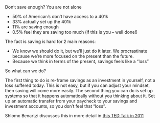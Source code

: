 Don’t save enough? You are not alone

- 50% of American’s don’t have access to a 401k
- 33% actually set up the 401k
- 11% are saving enough
- 0.5% feel they are saving too much (if this is you – well done!)

The fact is saving is hard for 2 main reasons:

- We know we should do it, but we’ll just do it later. We procrastinate because we’re more focused on the present than the future.
- Because we think in terms of the present, savings feels like a “loss”

So what can we do?

The first thing to do is re-frame savings as an investment in yourself, not a loss suffered today. This is not easy, but if you can adjust your mindset, then saving will come more easily. The second thing you can do is set up systems so that it happens automatically without you thinking about it. Set up an automatic transfer from your paycheck to your savings and investment accounts, so you don’t feel that “loss”.

Shlomo Benartzi discusses this in more detail in [this TED Talk in 2011](https://www.ted.com/talks/shlomo_benartzi_saving_more_tomorrow)

